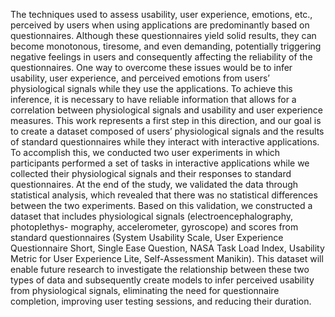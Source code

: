  The techniques used to assess usability, user experience, emotions, etc., perceived by users
when using applications are predominantly based on questionnaires. Although these questionnaires 
yield solid results, they can become monotonous, tiresome, and even demanding, potentially 
triggering negative feelings in users and consequently affecting the reliability of the questionnaires.
 One way to overcome these issues would be to infer usability, user experience, and perceived
emotions from users’ physiological signals while they use the applications. To achieve this inference, 
it is necessary to have reliable information that allows for a correlation between physiological 
signals and usability and user experience measures. This work represents a first step in this 
direction, and our goal is to create a dataset composed of users’ physiological signals and the
results of standard questionnaires while they interact with interactive applications. To accomplish
this, we conducted two user experiments in which participants performed a set of tasks in interactive 
applications while we collected their physiological signals and their responses to standard
questionnaires.
 At the end of the study, we validated the data through statistical analysis, which revealed that
there was no statistical differences between the two experiments. Based on this validation, we
constructed a dataset that includes physiological signals (electroencephalography, photoplethys-
mography, accelerometer, gyroscope) and scores from standard questionnaires (System Usability
Scale, User Experience Questionnaire Short, Single Ease Question, NASA Task Load Index, Usability 
Metric for User Experience Lite, Self-Assessment Manikin).
 This dataset will enable future research to investigate the relationship between these two types
of data and subsequently create models to infer perceived usability from physiological signals,
eliminating the need for questionnaire completion, improving user testing sessions, and reducing
their duration.
